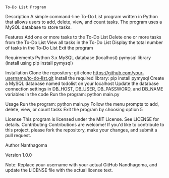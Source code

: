                                                                            To-Do List Program
Description
A simple command-line To-Do List program written in Python that allows users to add, delete, view, and count tasks. The program uses a MySQL database to store tasks.

Features
Add one or more tasks to the To-Do List
Delete one or more tasks from the To-Do List
View all tasks in the To-Do List
Display the total number of tasks in the To-Do List
Exit the program

Requirements
Python 3.x
MySQL database (localhost)
pymysql library (install using pip install pymysql)

Installation
Clone the repository: git clone https://github.com/your-username/to-do-list.git
Install the required library: pip install pymysql
Create a MySQL database named todolist on your localhost
Update the database connection settings in DB_HOST, DB_USER, DB_PASSWORD, and DB_NAME variables in the code
Run the program: python main.py

Usage
Run the program: python main.py
Follow the menu prompts to add, delete, view, or count tasks
Exit the program by choosing option 5

License
This program is licensed under the MIT License. See LICENSE for details.
Contributing
Contributions are welcome! If you'd like to contribute to this project, please fork the repository, make your changes, and submit a pull request.

Author
Nanthagoma

Version
1.0.0

Note: Replace your-username with your actual GitHub Nandhagoma, and update the LICENSE file with the actual license text.

